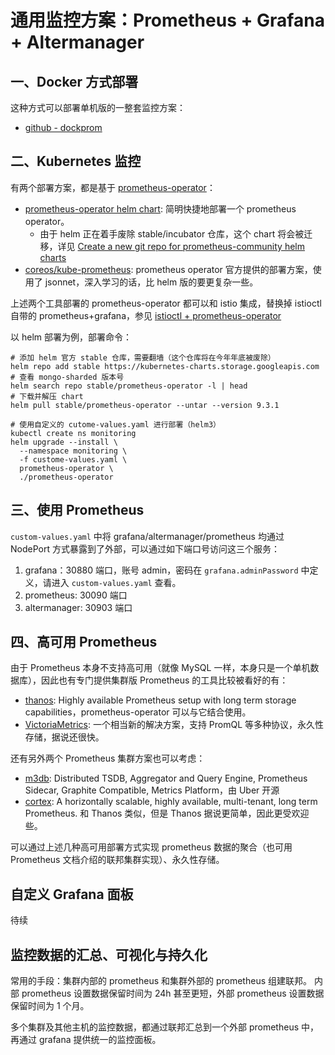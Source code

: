 # 通用监控方案：Prometheus + Grafana + Altermanager


## 一、Docker 方式部署

这种方式可以部署单机版的一整套监控方案：

- [github - dockprom](https://github.com/stefanprodan/dockprom)

## 二、Kubernetes 监控

有两个部署方案，都是基于 [prometheus-operator](https://github.com/prometheus-operator/prometheus-operator)：

- [prometheus-operator helm chart](https://github.com/helm/charts/tree/master/stable/prometheus-operator): 简明快捷地部署一个 prometheus operator。
  - 由于 helm 正在着手废除 stable/incubator 仓库，这个 chart 将会被迁移，详见 [Create a new git repo for prometheus-community helm charts](https://github.com/prometheus-community/community/issues/28)
- [coreos/kube-prometheus](https://github.com/coreos/kube-prometheus): prometheus operator 官方提供的部署方案，使用了 jsonnet，深入学习的话，比 helm 版的要更复杂一些。

上述两个工具部署的 prometheus-operator 都可以和 istio 集成，替换掉 istioctl 自带的 prometheus+grafana，参见 [istioctl + prometheus-operator](/kubernetes/service_mesh/README.md)

以 helm 部署为例，部署命令：

```shell
# 添加 helm 官方 stable 仓库，需要翻墙（这个仓库将在今年年底被废除）
helm repo add stable https://kubernetes-charts.storage.googleapis.com
# 查看 mongo-sharded 版本号
helm search repo stable/prometheus-operator -l | head
# 下载并解压 chart
helm pull stable/prometheus-operator --untar --version 9.3.1

# 使用自定义的 cutome-values.yaml 进行部署（helm3）
kubectl create ns monitoring
helm upgrade --install \
  --namespace monitoring \
  -f custome-values.yaml \
  prometheus-operator \
  ./prometheus-operator
```

## 三、使用 Prometheus

`custom-values.yaml` 中将 grafana/altermanager/prometheus 均通过 NodePort 方式暴露到了外部，可以通过如下端口号访问这三个服务：

1. grafana：30880 端口，账号 admin，密码在 `grafana.adminPassword` 中定义，请进入 `custom-values.yaml` 查看。
1. prometheus: 30090 端口
2. altermanager: 30903 端口


## 四、高可用 Prometheus

由于 Prometheus 本身不支持高可用（就像 MySQL 一样，本身只是一个单机数据库），因此也有专门提供集群版 Prometheus 的工具比较被看好的有：

- [thanos](https://github.com/thanos-io/thanos): Highly available Prometheus setup with long term storage capabilities，prometheus-operator 可以与它结合使用。
- [VictoriaMetrics](https://github.com/VictoriaMetrics/VictoriaMetrics): 一个相当新的解决方案，支持 PromQL 等多种协议，永久性存储，据说还很快。

还有另外两个 Prometheus 集群方案也可以考虑：

- [m3db](https://github.com/m3db/m3): Distributed TSDB, Aggregator and Query Engine, Prometheus Sidecar, Graphite Compatible, Metrics Platform，由 Uber 开源
- [cortex](https://github.com/cortexproject/cortex): A horizontally scalable, highly available, multi-tenant, long term Prometheus. 和 Thanos 类似，但是 Thanos 据说更简单，因此更受欢迎些。



可以通过上述几种高可用部署方式实现 prometheus 数据的聚合（也可用 Prometheus 文档介绍的联邦集群实现）、永久性存储。

## 自定义 Grafana 面板

待续


## 监控数据的汇总、可视化与持久化

常用的手段：集群内部的 prometheus 和集群外部的 prometheus 组建联邦。
内部 prometheus 设置数据保留时间为 24h 甚至更短，外部 prometheus 设置数据保留时间为 1 个月。

多个集群及其他主机的监控数据，都通过联邦汇总到一个外部 prometheus 中，再通过 grafana 提供统一的监控面板。

